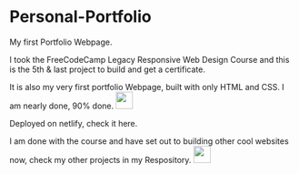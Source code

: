 # Personal-Portfolio

My first Portfolio Webpage. 

I took the FreeCodeCamp Legacy Responsive Web Design Course and this is the 5th & last project to build and get a certificate.

It is also my very first portfolio Webpage, built with only HTML and CSS. I am nearly done, 90% done.
<img src="https://em-content.zobj.net/thumbs/240/google/350/face-with-peeking-eye_1fae3.png" width="30">

Deployed on netlify, check it here.


I am done with the course and have set out to building other cool websites now, check my other projects in my Respository.
<img src="https://em-content.zobj.net/source/microsoft-teams/337/winking-face_1f609.png" width="30">
